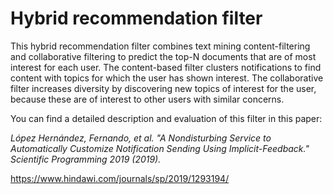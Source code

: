 # Hybrid recommendation filter
This hybrid recommendation filter combines text mining content-filtering and collaborative filtering to predict the top-N documents that are of most interest for each user. The content-based filter clusters notifications to find content with topics for which the user has shown interest. The collaborative filter increases diversity by discovering new topics of interest for the user, because these are of  interest to other users with similar concerns.

You can find a detailed description and evaluation of this filter in this paper:

<cite>López Hernández, Fernando, et al. "<i>A Nondisturbing Service to Automatically Customize Notification Sending Using Implicit-Feedback.</i>" Scientific Programming 2019 (2019).</cite>

https://www.hindawi.com/journals/sp/2019/1293194/
